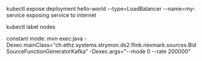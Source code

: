 kubectl expose deployment hello-world --type=LoadBalancer --name=my-service
exposing service to internet

kubectl label nodes <your-node-name> <label>

constant mode:
mvn exec:java -Dexec.mainClass="ch.ethz.systems.strymon.ds2.flink.nexmark.sources.BidSourceFunctionGeneratorKafka" -Dexec.args="--mode 0 --rate 200000"
